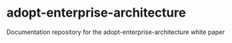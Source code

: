 # adopt-enterprise-architecture
Documentation repository for the adopt-enterprise-architecture white paper
